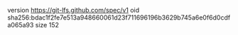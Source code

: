version https://git-lfs.github.com/spec/v1
oid sha256:bdac1f2fe7e513a948660061d23f711696196b3629b745a6e0f6d0cdfa065a93
size 152
